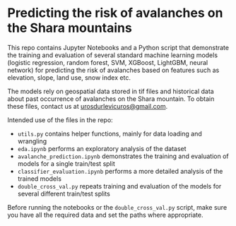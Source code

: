 # Predicting the risk of avalanches on the Shara mountains

This repo contains Jupyter Notebooks and a Python script that demonstrate the training and evaluation of several standard machine learning models (logistic regression, random forest, SVM, XGBoost, LightGBM, neural network) for predicting the risk of avalanches based on features such as elevation, slope, land use, snow index etc.

The models rely on geospatial data stored in tif files and historical data about past occurrence of avalanches on the Shara mountain. To obtain these files, contact us at [urosdurlevicuros@gmail.com](mailto:durlevicuros@gmail.com).

Intended use of the files in the repo:

* `utils.py` contains helper functions, mainly for data loading and wrangling
* `eda.ipynb` performs an exploratory analysis of the dataset
* `avalanche_prediction.ipynb` demonstrates the training and evaluation of models for a single train/test split
* `classifier_evaluation.ipynb` performs a more detailed analysis of the trained models
* `double_cross_val.py` repeats training and evaluation of the models for several different train/test splits

Before running the notebooks or the `double_cross_val.py` script, make sure you have all the required data and set the paths where appropriate.
